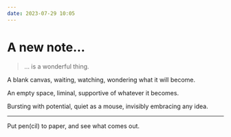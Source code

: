 ```yaml
---
date: 2023-07-29 10:05
---
```


# A new note…
>  … is a wonderful thing. 

A blank canvas, waiting, watching, wondering what it will become. 

An empty space, liminal, supportive of whatever it becomes. 

Bursting with potential, quiet as a mouse, invisibly embracing any idea. 

---

Put pen(cil) to paper, and see what comes out. 
